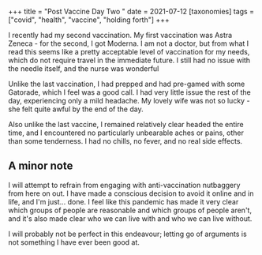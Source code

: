 +++
title = "Post Vaccine Day Two "
date = 2021-07-12
[taxonomies]
tags = ["covid", "health", "vaccine", "holding forth"]
+++

I recently had my second vaccination. My first vaccination was Astra Zeneca - for the second, I got Moderna. I am not a
doctor, but from what I read this seems like a pretty acceptable level of vaccination for my needs, which do not require
travel in the immediate future. I still had no issue with the needle itself, and the nurse was wonderful

<!-- more -->

Unlike the last vaccination, I had prepped and had pre-gamed with some Gatorade, which I feel was a good call. I had
very little issue the rest of the day, experiencing only a mild headache. My lovely wife was not so lucky - she felt
quite awful by the end of the day.

Also unlike the last vaccine, I remained relatively clear headed the entire time, and I encountered no particularly 
unbearable aches or pains, other than some tenderness. I had no chills, no fever, and no real side effects.

## A minor note

I will attempt to refrain from engaging with anti-vaccination nutbaggery from here on out. I have made a conscious
decision to avoid it online and in life, and I'm just... done. I feel like this pandemic has made it very clear which
groups of people are reasonable and which groups of people aren't, and it's also made clear who we can live with and
who we can live without.

I will probably not be perfect in this endeavour; letting go of arguments is not something I have ever been good at.